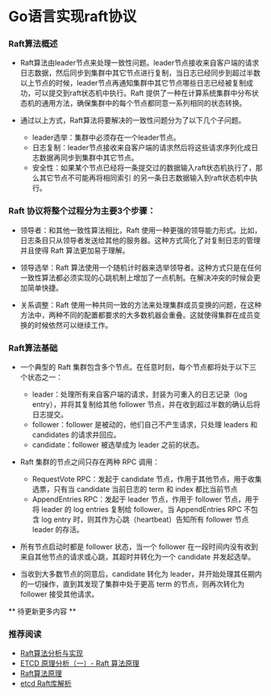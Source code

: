 # Go语言实现raft协议

### Raft算法概述

+ Raft算法由leader节点来处理一致性问题。leader节点接收来自客户端的请求日志数据，然后同步到集群中其它节点进行复制，当日志已经同步到超过半数以上节点的时候，leader节点再通知集群中其它节点哪些日志已经被复制成功，可以提交到raft状态机中执行。Raft 提供了一种在计算系统集群中分布状态机的通用方法，确保集群中的每个节点都同意一系列相同的状态转换。

+ 通过以上方式，Raft算法将要解决的一致性问题分为了以下几个子问题。

    - leader选举：集群中必须存在一个leader节点。
    - 日志复制：leader节点接收来自客户端的请求然后将这些请求序列化成日志数据再同步到集群中其它节点。
    - 安全性：如果某个节点已经将一条提交过的数据输入raft状态机执行了，那么其它节点不可能再将相同索引 的另一条日志数据输入到raft状态机中执行。


###  Raft 协议将整个过程分为主要3个步骤：

+ 领导者：和其他一致性算法相比，Raft 使用一种更强的领导能力形式。比如，日志条目只从领导者发送给其他的服务器。这种方式简化了对复制日志的管理并且使得 Raft 算法更加易于理解。

+ 领导选举：Raft 算法使用一个随机计时器来选举领导者。这种方式只是在任何一致性算法都必须实现的心跳机制上增加了一点机制。在解决冲突的时候会更加简单快捷。

+ 关系调整：Raft 使用一种共同一致的方法来处理集群成员变换的问题，在这种方法中，两种不同的配置都要求的大多数机器会重叠。这就使得集群在成员变换的时候依然可以继续工作。


### Raft算法基础

+ 一个典型的 Raft 集群包含多个节点。在任意时刻，每个节点都将处于以下三个状态之一：

    - leader：处理所有来自客户端的请求，封装为可重入的日志记录（log entry），并将其复制给其他 follower 节点，并在收到超过半数的确认后将日志提交。
    - follower：follower 是被动的，他们自己不产生请求，只处理 leaders 和 candidates 的请求并回应。
    - candidate：follower 被选举成为 leader 之前的状态。

+ Raft 集群的节点之间只存在两种 RPC 调用：

    - RequestVote RPC：发起于 candidate 节点，作用于其他节点，用于收集选票，只有当 candidate 当前日志的 term 和 index 都比当前节点
    - AppendEntries RPC：发起于 leader 节点，作用于 follower 节点，用于将 leader 的 log entries 复制给 follower。当 AppendEntries RPC 不包含 log entry 时，则其作为心跳（heartbeat）告知所有 follower 节点 leader 的存活。


+ 所有节点启动时都是 follower 状态，当一个 follower 在一段时间内没有收到来自其他节点的请求或心跳，其超时并转化为一个 candidate 并发起选举。

+ 当收到大多数节点的同意后，candidate 转化为 leader，并开始处理其任期内的一切操作，直到其发现了集群中处于更高 term 的节点，则再次转化为 follower 接受其他请求。

** 待更新更多内容 **

### 推荐阅读

+ [Raft算法分析与实现](https://juejin.im/entry/5b74e1f0f265da283479709f)
+ [ETCD 原理分析（一）- Raft 算法原理](https://blog.didiyun.com/index.php/2019/02/27/etcd-raft/)
+ [Raft算法原理](https://www.codedump.info/post/20180921-raft/)
+ [etcd Raft库解析](https://www.codedump.info/post/20180922-etcd-raft/)